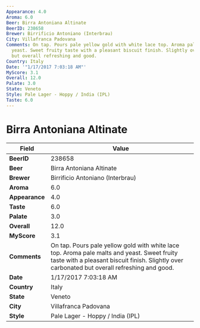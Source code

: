 ```yaml
---
Appearance: 4.0
Aroma: 6.0
Beer: Birra Antoniana Altinate
BeerID: 238658
Brewer: Birrificio Antoniano (Interbrau)
City: Villafranca Padovana
Comments: On tap. Pours pale yellow gold with white lace top. Aroma pale malts and
  yeast. Sweet fruity taste with a pleasant biscuit finish. Slightly over carbonated
  but overall refreshing and good.
Country: Italy
Date: '"1/17/2017 7:03:18 AM"'
MyScore: 3.1
Overall: 12.0
Palate: 3.0
State: Veneto
Style: Pale Lager - Hoppy / India (IPL)
Taste: 6.0
---
```


# Birra Antoniana Altinate

| Field         | Value |
|---------------|-------|
| **BeerID** | 238658 |
| **Beer** | Birra Antoniana Altinate |
| **Brewer** | Birrificio Antoniano (Interbrau) |
| **Aroma** | 6.0 |
| **Appearance** | 4.0 |
| **Taste** | 6.0 |
| **Palate** | 3.0 |
| **Overall** | 12.0 |
| **MyScore** | 3.1 |
| **Comments** | On tap. Pours pale yellow gold with white lace top. Aroma pale malts and yeast. Sweet fruity taste with a pleasant biscuit finish. Slightly over carbonated but overall refreshing and good. |
| **Date** | 1/17/2017 7:03:18 AM |
| **Country** | Italy |
| **State** | Veneto |
| **City** | Villafranca Padovana |
| **Style** | Pale Lager - Hoppy / India (IPL) |
